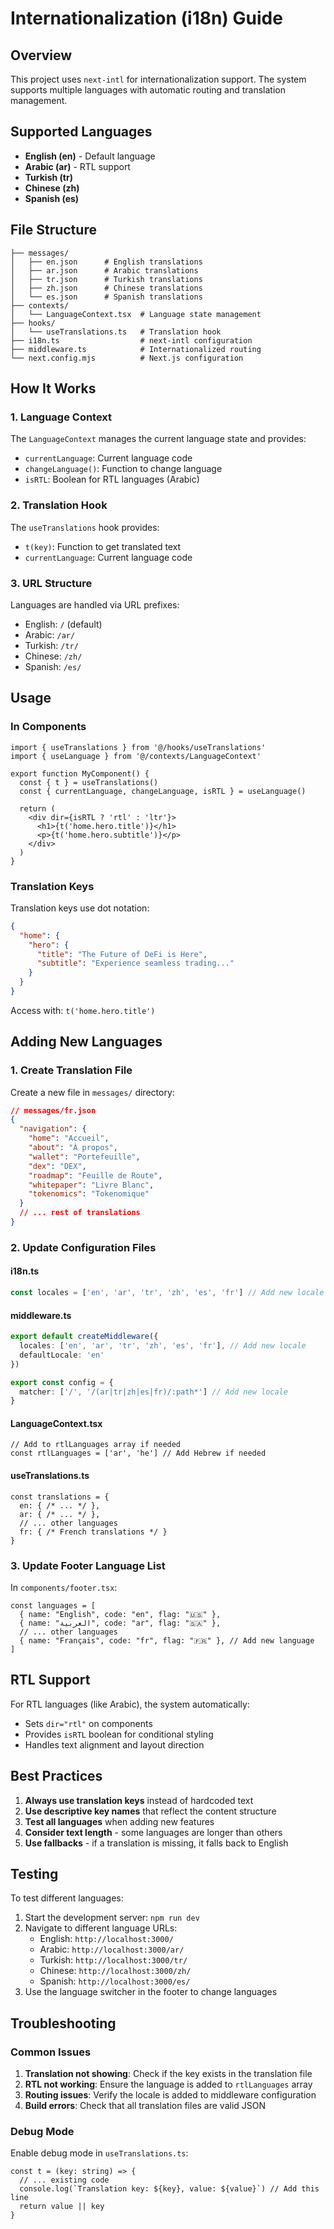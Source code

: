 # Internationalization (i18n) Guide

## Overview

This project uses `next-intl` for internationalization support. The system supports multiple languages with automatic routing and translation management.

## Supported Languages

- **English (en)** - Default language
- **Arabic (ar)** - RTL support
- **Turkish (tr)**
- **Chinese (zh)**
- **Spanish (es)**

## File Structure

```
├── messages/
│   ├── en.json      # English translations
│   ├── ar.json      # Arabic translations
│   ├── tr.json      # Turkish translations
│   ├── zh.json      # Chinese translations
│   └── es.json      # Spanish translations
├── contexts/
│   └── LanguageContext.tsx  # Language state management
├── hooks/
│   └── useTranslations.ts   # Translation hook
├── i18n.ts                  # next-intl configuration
├── middleware.ts            # Internationalized routing
└── next.config.mjs          # Next.js configuration
```

## How It Works

### 1. Language Context
The `LanguageContext` manages the current language state and provides:
- `currentLanguage`: Current language code
- `changeLanguage()`: Function to change language
- `isRTL`: Boolean for RTL languages (Arabic)

### 2. Translation Hook
The `useTranslations` hook provides:
- `t(key)`: Function to get translated text
- `currentLanguage`: Current language code

### 3. URL Structure
Languages are handled via URL prefixes:
- English: `/` (default)
- Arabic: `/ar/`
- Turkish: `/tr/`
- Chinese: `/zh/`
- Spanish: `/es/`

## Usage

### In Components

```tsx
import { useTranslations } from '@/hooks/useTranslations'
import { useLanguage } from '@/contexts/LanguageContext'

export function MyComponent() {
  const { t } = useTranslations()
  const { currentLanguage, changeLanguage, isRTL } = useLanguage()

  return (
    <div dir={isRTL ? 'rtl' : 'ltr'}>
      <h1>{t('home.hero.title')}</h1>
      <p>{t('home.hero.subtitle')}</p>
    </div>
  )
}
```

### Translation Keys

Translation keys use dot notation:
```json
{
  "home": {
    "hero": {
      "title": "The Future of DeFi is Here",
      "subtitle": "Experience seamless trading..."
    }
  }
}
```

Access with: `t('home.hero.title')`

## Adding New Languages

### 1. Create Translation File
Create a new file in `messages/` directory:
```json
// messages/fr.json
{
  "navigation": {
    "home": "Accueil",
    "about": "À propos",
    "wallet": "Portefeuille",
    "dex": "DEX",
    "roadmap": "Feuille de Route",
    "whitepaper": "Livre Blanc",
    "tokenomics": "Tokenomique"
  }
  // ... rest of translations
}
```

### 2. Update Configuration Files

#### i18n.ts
```ts
const locales = ['en', 'ar', 'tr', 'zh', 'es', 'fr'] // Add new locale
```

#### middleware.ts
```ts
export default createMiddleware({
  locales: ['en', 'ar', 'tr', 'zh', 'es', 'fr'], // Add new locale
  defaultLocale: 'en'
})

export const config = {
  matcher: ['/', '/(ar|tr|zh|es|fr)/:path*'] // Add new locale
}
```

#### LanguageContext.tsx
```tsx
// Add to rtlLanguages array if needed
const rtlLanguages = ['ar', 'he'] // Add Hebrew if needed
```

#### useTranslations.ts
```tsx
const translations = {
  en: { /* ... */ },
  ar: { /* ... */ },
  // ... other languages
  fr: { /* French translations */ }
}
```

### 3. Update Footer Language List
In `components/footer.tsx`:
```tsx
const languages = [
  { name: "English", code: "en", flag: "🇺🇸" },
  { name: "العربية", code: "ar", flag: "🇸🇦" },
  // ... other languages
  { name: "Français", code: "fr", flag: "🇫🇷" }, // Add new language
]
```

## RTL Support

For RTL languages (like Arabic), the system automatically:
- Sets `dir="rtl"` on components
- Provides `isRTL` boolean for conditional styling
- Handles text alignment and layout direction

## Best Practices

1. **Always use translation keys** instead of hardcoded text
2. **Use descriptive key names** that reflect the content structure
3. **Test all languages** when adding new features
4. **Consider text length** - some languages are longer than others
5. **Use fallbacks** - if a translation is missing, it falls back to English

## Testing

To test different languages:
1. Start the development server: `npm run dev`
2. Navigate to different language URLs:
   - English: `http://localhost:3000/`
   - Arabic: `http://localhost:3000/ar/`
   - Turkish: `http://localhost:3000/tr/`
   - Chinese: `http://localhost:3000/zh/`
   - Spanish: `http://localhost:3000/es/`
3. Use the language switcher in the footer to change languages

## Troubleshooting

### Common Issues

1. **Translation not showing**: Check if the key exists in the translation file
2. **RTL not working**: Ensure the language is added to `rtlLanguages` array
3. **Routing issues**: Verify the locale is added to middleware configuration
4. **Build errors**: Check that all translation files are valid JSON

### Debug Mode

Enable debug mode in `useTranslations.ts`:
```tsx
const t = (key: string) => {
  // ... existing code
  console.log(`Translation key: ${key}, value: ${value}`) // Add this line
  return value || key
}
``` 